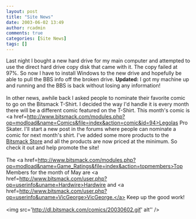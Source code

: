 ```yaml
---
layout: post
title: "Site News"
date: 2003-06-02 13:49
author: rcadmin
comments: true
categories: [Site News]
tags: []
---
```

Last night I bought a new hard drive for my main computer and attempted to use the direct hard drive copy disk that came with it. The copy failed at 97%. So now I have to install Windows to the new drive and hopefully be able to pull the BBS info off the broken drive. <b>Updated:</b> I got my machine up and running and the BBS is back without losing any information!
<br />
<br />
In other news, awhile back I asked people to nominate their favorite comic to go on the Bitsmack T-Shirt. I decided the way I'd handle it is every month there will be a different comic featured on the T-Shirt. This month's comic is <a href=http://www.bitsmack.com/modules.php?op=modload&name=Comics&file=index&action=comic&id=94>Legolas Pro Skater.</a> I'll start a new post in the forums where people can nominate a comic for next month's shirt. I've added some more products to the <a href=http://www.cafepress.com/bitsmack>Bitsmack Store</a> and all the products are now priced at the minimum. So check it out and help promote the site!
<br />
<br />
The <a href=http://www.bitsmack.com/modules.php?op=modload&name=Game_Ratings&file=index&action=topmembers>Top Members</a> for the month of May are <a href=http://www.bitsmack.com/user.php?op=userinfo&uname=Hardwire>Hardwire</a> and <a href=http://www.bitsmack.com/user.php?op=userinfo&uname=VicGeorge>VicGeorge.</a> Keep up the good work!<Br><br><!--more--><img src='http://dl.bitsmack.com/comics/20030602.gif' alt'' />
